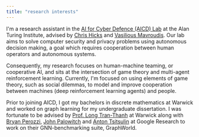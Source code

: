 ```yaml
---
title: "research interests"
---
```


I'm a research assistant in the [AI for Cyber Defence (AICD) Lab](https://www.turing.ac.uk/aicd) at the Alan Turing Institute, advised by [Chris Hicks](https://chrishicks.io/) and [Vasilious Mavroudis](https://mavroud.is/). Our lab aims to solve computer security and privacy problems using autonomous decision making, a goal which requires cooperation between human operators and autonomous systems. 

Consequently, my research focuses on human-machine teaming, or cooperative AI, and sits at the intersection of game theory and multi-agent reinforcement learning. Currently, I'm focused on using elements of game theory, such as social dilemmas, to model and improve cooperation between machines (deep reinforcement learning agents) and people. 

Prior to joining AICD, I got my bachelors in discrete mathematics at Warwick and worked on graph learning for my undergraduate dissertation. I was fortunate to be advised by [Prof. Long Tran-Thanh](https://warwick.ac.uk/fac/sci/dcs/people/long_tran-thanh/) at Warwick along with [Bryan Perozzi](https://scholar.google.de/citations?user=rZgbMs4AAAAJ&hl=en), [John Palowitch](https://scholar.google.com/citations?user=fguoChwAAAAJ&hl=en) and [Anton Tsitsulin](https://scholar.google.com/citations?user=hssTYQMAAAAJ) at Google Research to work on their GNN-benchmarking suite, GraphWorld. 